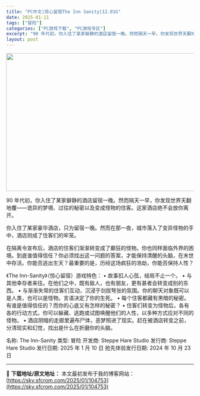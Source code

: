 ```yaml
---
title: "PC中文|惊心留宿The Inn Sanity|12.01G"
date: 2025-01-11
tags: ["冒险"]
categories: ["PC游戏下载", "PC游戏专区"]
excerpt: "90 年代初，你入住了某家僻静的酒店留宿一晚。然而隔天一早，你发现世界天翻地覆——诡异的梦境、过往的秘密以及变成怪物的住客。这家酒店绝不会放你离开。 你入住了某家豪华酒店，只为留宿一晚。然而在那一夜，城市落入了变异怪物的手中，酒店则成了住客们的牢笼。 在隔离令宣布后，酒店的住客们渐渐转变成了癫狂的怪&hellip;"
layout: post
---
```


<img class="aligncenter size-full wp-image-104754" src="https://sky.sfcrom.com/wp-content/uploads/2025/01/2025011104080519.webp" alt="" width="660" height="370" />

90 年代初，你入住了某家僻静的酒店留宿一晚。然而隔天一早，你发现世界天翻地覆——诡异的梦境、过往的秘密以及变成怪物的住客。这家酒店绝不会放你离开。

你入住了某家豪华酒店，只为留宿一晚。然而在那一夜，城市落入了变异怪物的手中，酒店则成了住客们的牢笼。

在隔离令宣布后，酒店的住客们渐渐转变成了癫狂的怪物。你也同样面临外界的困境。到底谁值得信任？你必须找出这一问题的答案，才能保持清醒的头脑，在末世中存活。你能否逃出生天？最重要的是，历经这场疯狂的浩劫，你能否保持人性？

《The Inn-Sanity》（惊心留宿）游戏特色：
• 故事扣人心弦，结局不止一个。
• 与其他幸存者来往。在他们之中，既有敌人，也有朋友，更有甚者会转变成别的东西。
• 与渐渐失常的住客们互动，沉浸于剑拔弩张的氛围。你的聊天对象既可以是人类，也可以是怪物。言语决定了你的生死。
• 每个住客都藏有黑暗的秘密。有谁是值得信任的？而你的心底又有怎样的秘密？
• 住客们转变为怪物后，各有各的行动方式。你可以躲藏、逃跑或试图唤醒他们的人性，以多种方式应对不同的怪物。
• 酒店阴暗的走廊里遍布尸体，恶梦照进了现实。赶在被酒店转变之前，分清现实和幻觉，找出是什么在折磨你的头脑。

名称: The Inn-Sanity
类型: 冒险
开发商: Steppe Hare Studio
发行商: Steppe Hare Studio
发行日期: 2025 年 1 月 10 日
抢先体验发行日期: 2024 年 10 月 23 日

---
📖 **下载地址/原文地址：** 本文最初发布于我的博客网站：[https://sky.sfcrom.com/2025/01/104753](https://sky.sfcrom.com/2025/01/104753)
